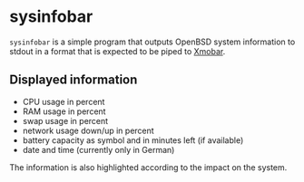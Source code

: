 # sysinfobar

`sysinfobar` is a simple program that outputs OpenBSD system
information to stdout in a format that is expected to be piped to
[Xmobar](http://projects.haskell.org/xmobar/).

## Displayed information

* CPU usage in percent
* RAM usage in percent
* swap usage in percent
* network usage down/up in percent
* battery capacity as symbol and in minutes left (if available)
* date and time (currently only in German)

The information is also highlighted according to the
impact on the system.
